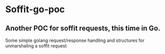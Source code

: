 # Soffit-go-poc

## Another POC for soffit requests, this time in Go.

Some simple golang request/response handling and structures for unmarshaling a
soffit request
